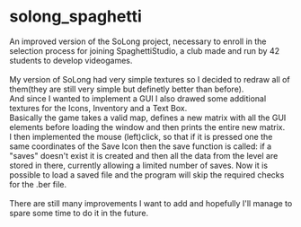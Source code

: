 # solong_spaghetti

An improved version of the SoLong project, necessary to enroll in the selection process for joining SpaghettiStudio, a club made and run by 42 students to develop videogames.<br /> <br />
My version of SoLong had very simple textures so I decided to redraw all of them(they are still very simple but definetly better than before). <br />
And since I wanted to implement a GUI I also drawed some additional textures for the Icons, Inventory and a Text Box.<br />
Basically the game takes a valid map, defines a new matrix with all the GUI elements before loading the window and then prints the entire new matrix. <br />
I then implemented the mouse (left)click, so that if it is pressed one the same coordinates of the Save Icon then the save function is called: 
if a "saves" doesn't exist it is created and then all the data from the level are stored in there, currently allowing a limited number of saves.
Now it is possible to load a saved file and the program will skip the required checks for the .ber file.<br /><br />
There are still many improvements I want to add and hopefully I'll manage to spare some time to do it in the future.

